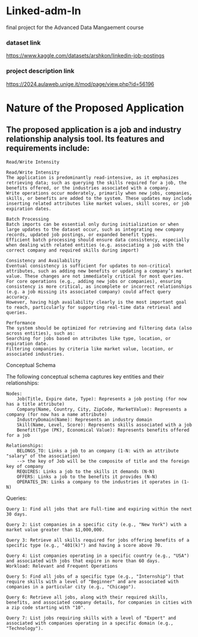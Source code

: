 # Linked-adm-In
final project for the Advanced Data Mangaement course 

### dataset link
https://www.kaggle.com/datasets/arshkon/linkedin-job-postings

### project description link
https://2024.aulaweb.unige.it/mod/page/view.php?id=56196

# Nature of the Proposed Application

## The proposed application is a job and industry relationship analysis tool. Its features and requirements include:

    Read/Write Intensity
    
    Read/Write Intensity
    The application is predominantly read-intensive, as it emphasizes retrieving data; such as querying the skills required for a job, the benefits offered, or the industries associated with a company.
    Write operations occur moderately, primarily when new jobs, companies, skills, or benefits are added to the system. These updates may include inserting related attributes like market values, skill scores, or job expiration dates.
    
    Batch Processing
    Batch imports can be essential only during initialization or when large updates to the dataset occur, such as integrating new company records, updated job postings, or expanded benefit types.
    Efficient batch processing should ensure data consistency, especially when dealing with related entities (e.g. associating a job with the correct company and required skills during import)
    
    Consistency and Availability
    Eventual consistency is sufficient for updates to non-critical attributes, such as adding new benefits or updating a company’s market value. These changes are not immediately critical for most queries.
    For core operations (e.g., adding new jobs or companies), ensuring consistency is more critical, as incomplete or incorrect relationships (e.g. a job missing its associated company) could affect query accuracy.
    However, having high availability clearly is the most important goal to reach, particularly for supporting real-time data retrieval and queries.
    
    Performance
    The system should be optimized for retrieving and filtering data (also across entities), such as:
    Searching for jobs based on attributes like type, location, or expiration date.
    Filtering companies by criteria like market value, location, or associated industries.

Conceptual Schema

The following conceptual schema captures key entities and their relationships:

    Nodes:
        Job(Title, Expire date, Type): Represents a job posting (for now has a title attribute)
        Company(Name, Country, City, ZipCode, MarketValue): Represents a company (for now has a name attribute)
        IndustryDomain(Name): Represents an industry domain 
        Skill(Name, Level, Score): Represents skills associated with a job
        Benefit(Type (PK), Economical Value): Represents benefits offered for a job

    Relationships:
        BELONGS_TO: Links a job to an company (1-N: with an attribute "salary" of the association)
        --> the key of Job will be the composite of title and the foreign key of company
        REQUIRES: Links a job to the skills it demands (N-N)
        OFFERS: Links a job to the benefits it provides (N-N)
        OPERATES_IN: Links a company to the industries it operates in (1-N)

Queries:
    
    Query 1: Find all jobs that are Full-time and expiring within the next 30 days.
    
    Query 2: List companies in a specific city (e.g., "New York") with a market value greater than $1,000,000.
    
    Query 3: Retrieve all skills required for jobs offering benefits of a specific type (e.g., "401(k)") and having a score above 70.
    
    Query 4: List companies operating in a specific country (e.g., "USA") and associated with jobs that expire in more than 60 days.
    Workload: Relevant and Frequent Operations
    
    Query 5: Find all jobs of a specific type (e.g., "Internship") that require skills with a level of "Beginner" and are associated with companies in a particular city (e.g., "Chicago").
    
    Query 6: Retrieve all jobs, along with their required skills, benefits, and associated company details, for companies in cities with a zip code starting with "10".
    
    Query 7: List jobs requiring skills with a level of "Expert" and associated with companies operating in a specific domain (e.g., "Technology").
